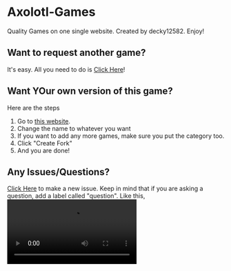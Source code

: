 # Axolotl-Games

Quality Games on one single website.
Created by decky12582.
Enjoy!

## Want to request another game?

It's easy. All you need to do is [Click Here](https://docs.google.com/forms/d/e/1FAIpQLSfSbZL4wXsbZAhc0RL5dUUnoCNf2FshiW9zkBlD6uBVPsoFtA/viewform)!

## Want YOur own version of this game?

Here are the steps

1. Go to [this website](https://github.com/Quartz-Tech-Network/Axolotl-Games/fork).
2. Change the name to whatever you want
3. If you want to add any more games, make sure you put the category too.
4. Click "Create Fork"
5. And you are done!

## Any Issues/Questions?

[Click Here](https://github.com/Quartz-Tech-Network/Axolotl-Games/issues/new) to make a new issue.
Keep in mind that if you are asking a question, add a label called "question". Like this,
<video src="https://user-images.githubusercontent.com/63011256/233478521-4031edcc-2e2a-4e76-8711-70d27ce264f4.mp4" controls="controls" style="max-width: 730px;">
</video>
